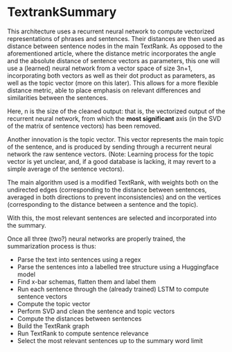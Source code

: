 # TextrankSummary

This architecture uses a recurrent neural network to compute vectorized representations of phrases and sentences. Their distances are then used as distance between sentence nodes in the main TextRank. As opposed to the aforementioned article, where the distance metric incorporates the angle and the absolute distance of sentence vectors as parameters, this one will use a (learned) neural network from a vector space of size 3n+1, incorporating both vectors as well as their dot product as parameters, as well as the topic vector (more on this later). This allows for a more flexible distance metric, able to place emphasis on relevant differences and similarities between the sentences.

Here, n is the size of the cleaned output: that is, the vectorized output of the recurrent neural network, from which the **most significant** axis (in the SVD of the matrix of sentence vectors) has been removed.

Another innovation is the topic vector. This vector represents the main topic of the sentence, and is produced by sending through a recurrent neural network the raw sentence vectors. (Note: Learning process for the topic vector is yet unclear, and, if a good database is lacking, it may revert to a simple average of the sentence vectors).

The main algorithm used is a modified TextRank, with weights both on the undirected edges (corresponding to the distance between sentences, averaged in both directions to prevent inconsistencies) and on the vertices (corresponding to the distance between a sentence and the topic).

With this, the most relevant sentences are selected and incorporated into the summary.

Once all three (two?) neural networks are properly trained, the summarization process is thus:
  - Parse the text into sentences using a regex
  - Parse the sentences into a labelled tree structure using a Huggingface model
  - Find x-bar schemas, flatten them and label them
  - Run each sentence through the (already trained) LSTM to compute sentence vectors
  - Compute the topic vector
  - Perform SVD and clean the sentence and topic vectors
  - Compute the distances between sentences
  - Build the TextRank graph
  - Run TextRank to compute sentence relevance
  - Select the most relevant sentences up to the summary word limit
